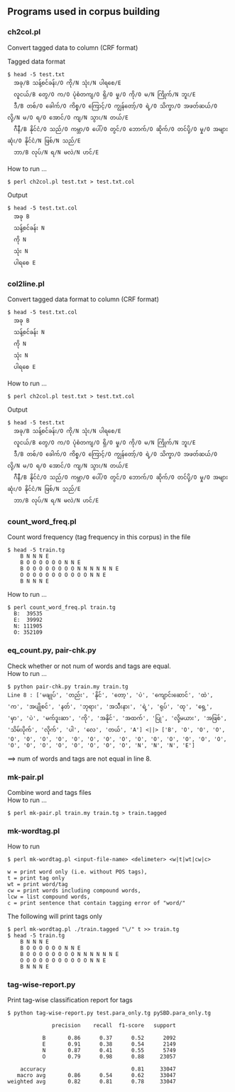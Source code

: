 ## Programs used in corpus building

### ch2col.pl

Convert tagged data to column (CRF format)
<br/>

Tagged data format
```
$ head -5 test.txt
  အခု/B သန့်စင်ခန်း/O ကို/N သုံး/N ပါရစေ/E
  လူငယ်/B တွေ/O က/O ပုံစံတကျ/O ရှိ/O မှု/O ကို/O မ/N ကြိုက်/N ဘူး/E
  ဒီ/B တစ်/O ခေါက်/O ကိစ္စ/O ကြောင့်/O ကျွန်တော့်/O ရဲ့/O သိက္ခာ/O အဖတ်ဆယ်/O လို့/N မ/O ရ/O အောင်/O ကျ/N သွား/N တယ်/E
  ဂီနီ/B နိုင်ငံ/O သည်/O ကမ္ဘာ/O ပေါ်/O တွင်/O ဘောက်/O ဆိုက်/O တင်ပို့/O မှု/O အများဆုံး/O နိုင်ငံ/N ဖြစ်/N သည်/E
  ဘာ/B လုပ်/N ရ/N မလဲ/N ဟင်/E
```
How to run ...
```
$ perl ch2col.pl test.txt > test.txt.col
```
Output
```
$ head -5 test.txt.col 
  အခု B
  သန့်စင်ခန်း N
  ကို N
  သုံး N
  ပါရစေ E
```

### col2line.pl

Convert tagged data format to column (CRF format) 
<br/>
```
$ head -5 test.txt.col 
  အခု B
  သန့်စင်ခန်း N
  ကို N
  သုံး N
  ပါရစေ E
```
How to run ...
```
$ perl ch2col.pl test.txt > test.txt.col
```
Output
```
$ head -5 test.txt
  အခု/B သန့်စင်ခန်း/O ကို/N သုံး/N ပါရစေ/E
  လူငယ်/B တွေ/O က/O ပုံစံတကျ/O ရှိ/O မှု/O ကို/O မ/N ကြိုက်/N ဘူး/E
  ဒီ/B တစ်/O ခေါက်/O ကိစ္စ/O ကြောင့်/O ကျွန်တော့်/O ရဲ့/O သိက္ခာ/O အဖတ်ဆယ်/O လို့/N မ/O ရ/O အောင်/O ကျ/N သွား/N တယ်/E
  ဂီနီ/B နိုင်ငံ/O သည်/O ကမ္ဘာ/O ပေါ်/O တွင်/O ဘောက်/O ဆိုက်/O တင်ပို့/O မှု/O အများဆုံး/O နိုင်ငံ/N ဖြစ်/N သည်/E
  ဘာ/B လုပ်/N ရ/N မလဲ/N ဟင်/E
```

### count_word_freq.pl

Count word frequency (tag frequency in this corpus) in the file
<br/>
```
$ head -5 train.tg
	B N N N E
	B O O O O O O N N E
	B O O O O O O O O N N N N N N E
	O O O O O O O O O O O N N E
	B N N N E
```
How to run ...
```
$ perl count_word_freq.pl train.tg
  B:  39535
  E:  39992
  N: 111905
  O: 352109
```

### eq_count.py, pair-chk.py

Check whether or not num of words and tags are equal.
<br/>
How to run ...
```
$ python pair-chk.py train.my train.tg
Line 8 : ['မချုပ်', 'တည်း', 'နိုင်', 'တော့', 'ပဲ', 'ကျောင်းဆောင်', 'ထဲ', 'က', 'အပျိုစင်', 'နတ်', 'ဘုရား', 'အသီးနား', 'ရဲ့', 'ရုပ်', 'ထု', 'ရှေ့', 'မှာ', 'ပဲ', 'မက်ဒူးဆာ', 'ကို', 'အနိုင်', 'အထက်', 'ပြု', 'လို့မယား', 'အဖြစ်', 'သိမ်းပိုက်', 'လိုက်', 'ပါ', 'လေ', 'တယ်', 'A'] <||> ['B', 'O', 'O', 'O', 'O', 'O', 'O', 'O', 'O', 'O', 'O', 'O', 'O', 'O', 'O', 'O', 'O', 'O', 'O', 'O', 'O', 'O', 'O', 'O', 'O', 'O', 'N', 'N', 'N', 'E']
```
==> num of words and tags are not equal in line 8.

### mk-pair.pl

Combine word and tags files <br/>
How to run ...
```
$ perl mk-pair.pl train.my train.tg > train.tagged
```

### mk-wordtag.pl

How to run
```
$ perl mk-wordtag.pl <input-file-name> <delimeter> <w|t|wt|cw|c> 
```
```
w = print word only (i.e. without POS tags), 
t = print tag only
wt = print word/tag
cw = print words including compound words,
lcw = list compound words, 
c = print sentence that contain tagging error of "word/" 
```
The following will print tags only
```
$ perl mk-wordtag.pl ./train.tagged "\/" t >> train.tg
$ head -5 train.tg
	B N N N E
	B O O O O O O N N E
	B O O O O O O O O N N N N N N E
	O O O O O O O O O O O N N E
	B N N N E
```

### tag-wise-report.py

Print tag-wise classification report for tags 
```
$ python tag-wise-report.py test.para_only.tg pySBD.para_only.tg

              precision    recall  f1-score   support

           B       0.86      0.37      0.52      2092
           E       0.91      0.38      0.54      2149
           N       0.87      0.41      0.55      5749
           O       0.79      0.98      0.88     23057

    accuracy                           0.81     33047
   macro avg       0.86      0.54      0.62     33047
weighted avg       0.82      0.81      0.78     33047
```



